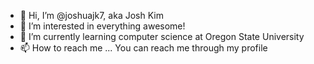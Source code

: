 - 👋 Hi, I’m @joshuajk7, aka Josh Kim
- 👀 I’m interested in everything awesome!
- 🌱 I’m currently learning computer science at Oregon State University
- 📫 How to reach me ... You can reach me through my profile

<!---
joshuajk7/joshuajk7 is a ✨ special ✨ repository because its `README.md` (this file) appears on your GitHub profile.
You can click the Preview link to take a look at your changes.
--->
